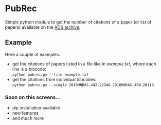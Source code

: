 # PubRec

Simple python module to get the number of citations of a paper (or list of papers) available on the [ADS archive](https://ui.adsabs.harvard.edu/).

## Example
Here a couple of examples:
* get the citations of papers listed in a file like in *example.txt*, where each line is a bibcode:  
`python pubrec.py --file example.txt`
* get the citations from individual bibcodes:  
`python pubrec.py --single 2019MNRAS.482.2234G 2018MNRAS.480.2011G`

### Soon on this screens...
* pip installation available
* new features
* and much more
